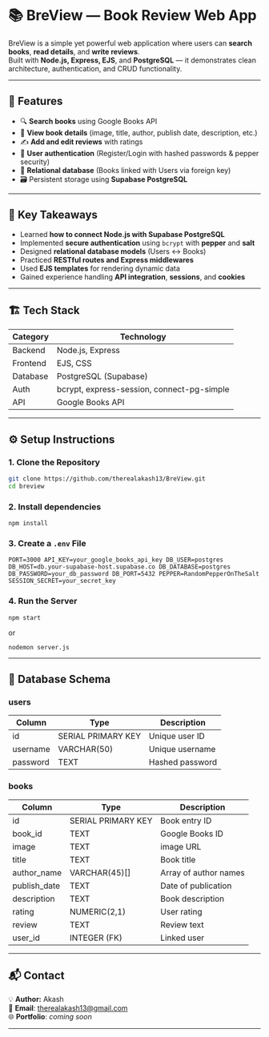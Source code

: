 # 📚 BreView — Book Review Web App

BreView is a simple yet powerful web application where users can **search books**, **read details**, and **write reviews**.  
Built with **Node.js, Express, EJS**, and **PostgreSQL** — it demonstrates clean architecture, authentication, and CRUD functionality.

---

## 🚀 Features

- 🔍 **Search books** using Google Books API
- 📖 **View book details** (image, title, author, publish date, description, etc.)
- ✍️ **Add and edit reviews** with ratings
- 🔐 **User authentication** (Register/Login with hashed passwords & pepper security)
- 🧩 **Relational database** (Books linked with Users via foreign key)
- 🗃️ Persistent storage using **Supabase PostgreSQL**

---

## 🧠 Key Takeaways

- Learned **how to connect Node.js with Supabase PostgreSQL**
- Implemented **secure authentication** using `bcrypt` with **pepper** and **salt**
- Designed **relational database models** (Users ↔ Books)
- Practiced **RESTful routes and Express middlewares**
- Used **EJS templates** for rendering dynamic data
- Gained experience handling **API integration**, **sessions**, and **cookies**

---

## 🏗️ Tech Stack

| Category | Technology                                 |
| -------- | ------------------------------------------ |
| Backend  | Node.js, Express                           |
| Frontend | EJS, CSS                                   |
| Database | PostgreSQL (Supabase)                      |
| Auth     | bcrypt, express-session, connect-pg-simple |
| API      | Google Books API                           |

---

## ⚙️ Setup Instructions

### 1. Clone the Repository

```bash
git clone https://github.com/therealakash13/BreView.git
cd breview
```

### 2. Install dependencies

`npm install`

### 3. Create a `.env` File

`PORT=3000
API_KEY=your_google_books_api_key
DB_USER=postgres
DB_HOST=db.your-supabase-host.supabase.co
DB_DATABASE=postgres
DB_PASSWORD=your_db_password
DB_PORT=5432
PEPPER=RandomPepperOnTheSalt
SESSION_SECRET=your_secret_key`

### 4. Run the Server

`npm start`

or

`nodemon server.js`

---

## 🧾 Database Schema

### **users**

| Column   | Type               | Description     |
| -------- | ------------------ | --------------- |
| id       | SERIAL PRIMARY KEY | Unique user ID  |
| username | VARCHAR(50)        | Unique username |
| password | TEXT               | Hashed password |

### **books**

| Column       | Type               | Description           |
| ------------ | ------------------ | --------------------- |
| id           | SERIAL PRIMARY KEY | Book entry ID         |
| book_id      | TEXT               | Google Books ID       |
| image        | TEXT               | image URL             |
| title        | TEXT               | Book title            |
| author_name  | VARCHAR(45)[]      | Array of author names |
| publish_date | TEXT               | Date of publication   |
| description  | TEXT               | Book description      |
| rating       | NUMERIC(2,1)       | User rating           |
| review       | TEXT               | Review text           |
| user_id      | INTEGER (FK)       | Linked user           |

---

## 📬 Contact

💡 **Author:** Akash  
📧 **Email**: therealakash13@gmail.com  
🌐 **Portfolio**: _coming soon_

---
